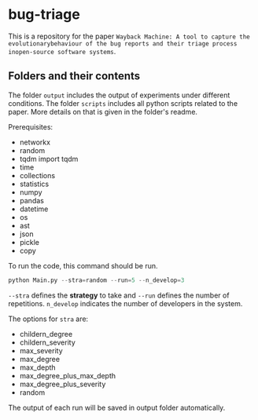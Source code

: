 # bug-triage
This is a repository for the paper `Wayback Machine: A tool to capture the evolutionarybehaviour of the bug reports and their triage process inopen-source software systems`. 

## Folders and their contents 
The folder `output` includes the output of experiments under different conditions. The folder `scripts` includes all python scripts related to the paper. More details on that is given in the folder's readme. 

Prerequisites:
 * networkx 
 * random
 * tqdm import tqdm 
 * time
 * collections
 * statistics
 * numpy
 * pandas
 * datetime
 * os
 * ast
 * json
 * pickle
 * copy


To run the code, this command should be run. 

```python
python Main.py --stra=random --run=5 --n_develop=3
```

``--stra`` defines the **strategy** to take and ``--run`` defines the number of repetitions. ``n_develop`` indicates the number of developers in the system.

The options for ``stra`` are:
* childern_degree 
* childern_severity 
* max_severity
* max_degree
* max_depth
* max_degree_plus_max_depth
* max_degree_plus_severity
* random

The output of each run will be saved in output folder automatically. 
